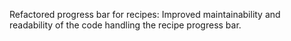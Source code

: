 Refactored progress bar for recipes: Improved maintainability and readability of the code handling the recipe progress bar.